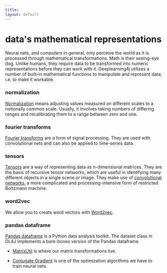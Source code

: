 ```yaml
---
title: 
layout: default
---
```


# data's mathematical representations

Neural nets, and computers in general, only perceive the world as it is processed through mathematical transformations. Math is their seeing-eye dog. Unlike humans, they require data to be transformed into numeric representations before they can work with it. Deeplearning4j utilizes a number of built-in mathematical functions to manipulate and represent data; i.e. to make it workable. 

### normalization
[Normalization](../glossary.html#normalization) means adjusting values measured on different scales to a notionally common scale. Usually, it involves taking numbers of differing ranges and recalibrating them to a range between zero and one. 

### fourier transforms
[Fourier transforms](http://betterexplained.com/articles/an-interactive-guide-to-the-fourier-transform/) are a form of signal processing. They are used with convolutional nets and can also be applied to time-series data. 

### tensors
[Tensors](https://github.com/agibsonccc/java-deeplearning/tree/master/deeplearning4j-core/src/main/java/org/deeplearning4j/nn/Tensor.java) are a way of representing data as n-dimensional matrices. They are the basis of recursive tensor networks, which are useful in identifying many different objects in a single scene or image. They make use of [convolutional networks](https://github.com/agibsonccc/java-deeplearning/blob/master/deeplearning4j-core/src/main/java/org/deeplearning4j/util/Convolution.java), a more complicated and processing-intensive form of restricted Boltzmann machine.

### word2vec
We allow you to create word vectors with [Word2vec](../word2vec.html).

### pandas dataframe
[Pandas dataframe](http://pandas.pydata.org/pandas-docs/version/0.13.1/index.html) is a Python data analysis toolkit. The dataset class in DL4J implements a bare-bones version of the Pandas dataframe. 

* [MatrixUtil](https://github.com/agibsonccc/java-deeplearning/blob/master/deeplearning4j-core/src/main/java/org/deeplearning4j/util/MatrixUtil.java) is where our matrix transformations live. 

* [Conjugate Gradient](https://github.com/agibsonccc/java-deeplearning/blob/master/deeplearning4j-core/src/main/java/org/deeplearning4j/util/NonZeroStoppingConjugateGradient.java) is one of the optimization algorithms we have to train neural nets. 



